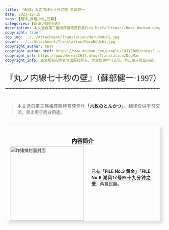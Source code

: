 ```yaml
---
title: 「翻译」丸之内线七十秒之壁·苏部健一
date: 2023-12-16
tags: [翻译,推理小说,短篇]
categories: [翻译,推理小说]
description: 本文选自第三届梅菲斯特赏获奖作<a href="https://book.douban.com/subject/3102168/"><b>「六枚のとんかつ」</b></a>。翻译仅供学习交流，禁止用于商业用途。
copyright: true
top_img: ../../Attachment/Translation/MaruNoUchi.jpg
cover: ../../Attachment/Translation/MaruNoUchi.jpg
copyright_author: CHJY
copyright_author_href: https://www.douban.com/people/CHJY2000/notes?_i=2247840rKyl-MY
copyright_url: https://www.HereisCHJY.blog/Translation/DogMan
copyright_info: 原文版权归作者与出版社所有，本文仅供学习交流，禁止用于商业用途。
---
```

<html>
    <head>
<style>
            @import url('https://fonts.googleapis.com/css2?family=Ma+Shan+Zheng&family=Shippori+Mincho+B1:wght@600&display=swap');
            p {
                text-align:justify;
            }
            p a {
                text-decoration: none;
                text-decoration-line: none;
                text-decoration-color: none;
                text-decoration-style: none;
                border-bottom: 2px solid #e3e3e3;
            }
            center {
                font-size: 27PX;
                font-style: bold;
                font-family: 'Shippori Mincho B1', serif;
            }
            hr {
                border: none; /* 移除默认的边框样式 */
                border-top: 2.5px dashed #E3E3E3; /* 设置上边框为1像素的虚线，颜色为黑色 */
            }
            .container {
                display: flex;
                flex-direction: column;
                align-items: center;
                justify-content: space-between;
                width: AUTO;
                background-color: transparent;
                border: .01px solid rgba(0, 0, 0,.05);
                box-sizing: border-box;
                box-shadow: 10px 10px 7.5px rgba(0, 0, 0,.1);
                padding-bottom:0px;
                padding-top:15px;
             }
            .content {
                display: flex;
            }
            .image {
                flex: 0.4;
                display: flex;
                align-items: center;
                justify-content: space-between;
                margin-left: 15px;
                margin-right: 15px;
                margin-top: -12px;
            }
            .text {
                flex: 1.2;
                padding: 10px;
                margin-right: 20px;
                text-align:justify;
            }
            .title {
                order:-1;
                display: flex;
                MARGIN-TOP:5PX;
                justify-content: space-between;
                align-items: center;
                text-align: center;
                font-size: 18px; 
            }
            @media screen and (max-width: 800px) {
                .content {
                    flex-direction: column;
                    align-items: center;
                    justify-content: flex-start;
                }
                .image {
                    order:1;
                    flex:1;
                    margin: 0;
                }
                .text {
                    order:2;
                    flex:1;
                    margin: 0;
                }
            }
        </style>
    </head>
<body>


<center> 『丸ノ内線七十秒の壁』（蘇部健一·1997）</center>
<HR>

<BR>

> 本文选自第三届梅菲斯特赏获奖作<a href="https://book.douban.com/subject/3102168/"><b>「六枚のとんかつ」</b></a>。翻译仅供学习交流，禁止用于商业用途。

<BR>

<div class="container">
    <div class="title">
        <P><a href="https://book.douban.com/subject/3102168/"><b>内容简介</b></a></P>
    </div>
    <div class="content">
        <div class="image">
            <img src="https://m.media-amazon.com/images/I/81LFIjOAlpL._SL1500_.jpg" height=240px alt="炸猪排封面封面">
        </div>
        <div class="text">
            <p> <br><br> 已有「<a href="https://www.douban.com/note/730954638/?_i=2735211rKyl-MY"><b>FILE No.3 黄金</b></a>」「<a href="https://www.douban.com/note/848086250/?_i=1097990rKyl-MY,1775926rKyl-MY"><b>FILE No.6 潮风17号四十九分钟之壁</b></a>」两篇民翻。</p>
            <br>
        </div>
    </div>
</div>


<BR>

<BR>